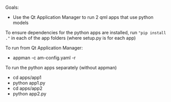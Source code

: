 Goals:
 - Use the Qt Application Manager to run 2 qml apps that use python models

To ensure dependencies for the python apps are installed, run `"pip install ."` in each of the app folders (where setup.py is for each app)

To run from Qt Application Manager:
 - appman -c am-config.yaml -r

To run the python apps separately (without appman)
 - cd apps/app1
 - python app1.py
 - cd apps/app2
 - python app2.py
